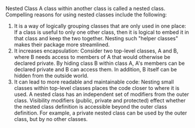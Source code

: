 Nested Class
A class within another class is called a nested class.
Compelling reasons for using nested classes include the following:
1. It is a way of logically grouping classes that are only used in one
place: If a class is useful to only one other class, then it is logical to
embed it in that class and keep the two together. Nesting such "helper
classes" makes their package more streamlined.
2. It increases encapsulation: Consider two top-level classes, A and B,
where B needs access to members of A that would otherwise be
declared private. By hiding class B within class A, A's members can be
declared private and B can access them. In addition, B itself can be
hidden from the outside world.
3. It can lead to more readable and maintainable code: Nesting small
classes within top-level classes places the code closer to where it is used.
A nested class has an independent set of modifiers from the outer class.
Visibility modifiers (public, private and protected) effect whether the nested
class definition is accessible beyond the outer class definition. For example,
a private nested class can be used by the outer class, but by no other classes.

